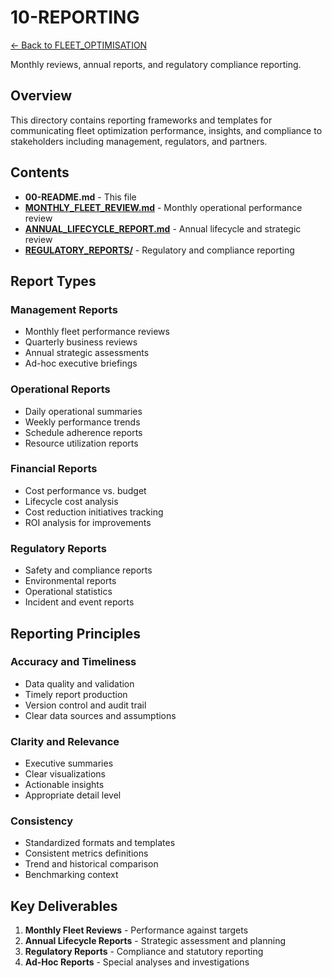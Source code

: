 # 10-REPORTING


[← Back to FLEET_OPTIMISATION](../00-README.md)

Monthly reviews, annual reports, and regulatory compliance reporting.

## Overview

This directory contains reporting frameworks and templates for communicating fleet optimization performance, insights, and compliance to stakeholders including management, regulators, and partners.

## Contents

- **00-README.md** - This file
- **[MONTHLY_FLEET_REVIEW.md](MONTHLY_FLEET_REVIEW.md)** - Monthly operational performance review
- **[ANNUAL_LIFECYCLE_REPORT.md](ANNUAL_LIFECYCLE_REPORT.md)** - Annual lifecycle and strategic review
- **[REGULATORY_REPORTS/](REGULATORY_REPORTS/)** - Regulatory and compliance reporting

## Report Types

### Management Reports
- Monthly fleet performance reviews
- Quarterly business reviews
- Annual strategic assessments
- Ad-hoc executive briefings

### Operational Reports
- Daily operational summaries
- Weekly performance trends
- Schedule adherence reports
- Resource utilization reports

### Financial Reports
- Cost performance vs. budget
- Lifecycle cost analysis
- Cost reduction initiatives tracking
- ROI analysis for improvements

### Regulatory Reports
- Safety and compliance reports
- Environmental reports
- Operational statistics
- Incident and event reports

## Reporting Principles

### Accuracy and Timeliness
- Data quality and validation
- Timely report production
- Version control and audit trail
- Clear data sources and assumptions

### Clarity and Relevance
- Executive summaries
- Clear visualizations
- Actionable insights
- Appropriate detail level

### Consistency
- Standardized formats and templates
- Consistent metrics definitions
- Trend and historical comparison
- Benchmarking context

## Key Deliverables

1. **Monthly Fleet Reviews** - Performance against targets
2. **Annual Lifecycle Reports** - Strategic assessment and planning
3. **Regulatory Reports** - Compliance and statutory reporting
4. **Ad-Hoc Reports** - Special analyses and investigations
